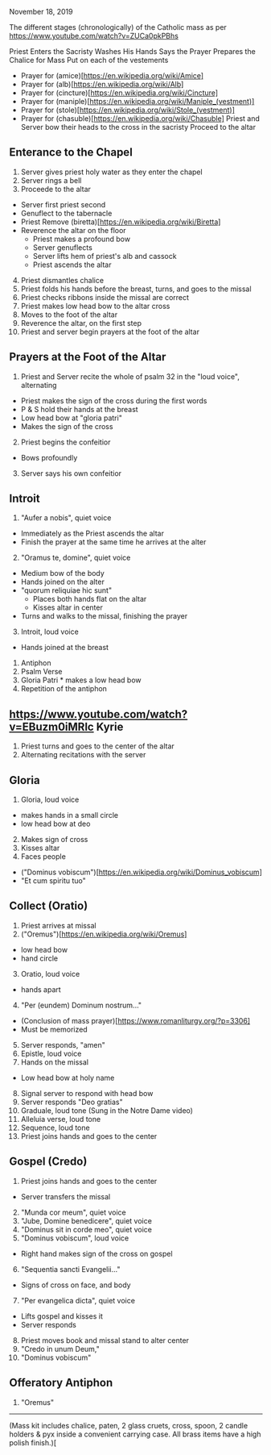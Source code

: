 November 18, 2019

The different stages (chronologically) of the Catholic mass as per https://www.youtube.com/watch?v=ZUCa0pkPBhs

Priest Enters the Sacristy
Washes His Hands
Says the Prayer
Prepares the Chalice for Mass
Put on each of the vestements
  * Prayer for (amice)[https://en.wikipedia.org/wiki/Amice]
  * Prayer for (alb)[https://en.wikipedia.org/wiki/Alb]
  * Prayer for (cincture)[https://en.wikipedia.org/wiki/Cincture]
  * Prayer for (maniple)[https://en.wikipedia.org/wiki/Maniple_(vestment)]
  * Prayer for (stole)[https://en.wikipedia.org/wiki/Stole_(vestment)]
  * Prayer for (chasuble)[https://en.wikipedia.org/wiki/Chasuble]
Priest and Server bow their heads to the cross in the sacristy
Proceed to the altar

Enterance to the Chapel
-----------------------
1. Server gives priest holy water as they enter the chapel
2. Server rings a bell
3. Proceede to the altar
  * Server first priest second
  * Genuflect to the tabernacle
  * Priest Remove (biretta)[https://en.wikipedia.org/wiki/Biretta]
  * Reverence the altar on the floor
    * Priest makes a profound bow
    * Server genuflects
    * Server lifts hem of priest's alb and cassock
    * Priest ascends the altar
4. Priest dismantles chalice
5. Priest folds his hands before the breast, turns, and goes to the missal
6. Priest checks ribbons inside the missal are correct
7. Priest makes low head bow to the altar cross
8. Moves to the foot of the altar
9. Reverence the altar, on the first step
10. Priest and server begin prayers at the foot of the altar

Prayers at the Foot of the Altar
--------------------------------
1. Priest and Server recite the whole of psalm 32 in the "loud voice", alternating
  * Priest makes the sign of the cross during the first words
  * P & S hold their hands at the breast
  * Low head bow at "gloria patri"
  * Makes the sign of the cross
2. Priest begins the confeitior
  * Bows profoundly
3. Server says his own confeitior

Introit
-------
1. "Aufer a nobis", quiet voice
  * Immediately as the Priest ascends the altar
  * Finish the prayer at the same time he arrives at the alter
2. "Oramus te, domine", quiet voice
  * Medium bow of the body
  * Hands joined on the alter
  * "quorum reliquiae hic sunt"
    * Places both hands flat on the altar
    * Kisses altar in center
  * Turns and walks to the missal, finishing the prayer
3. Introit, loud voice
  * Hands joined at the breast
  1. Antiphon
  2. Psalm Verse
  3. Gloria Patri
    * makes a low head bow
  4. Repetition of the antiphon

https://www.youtube.com/watch?v=EBuzm0iMRlc
Kyrie
-----
1. Priest turns and goes to the center of the altar
2. Alternating recitations with the server

Gloria
------
1. Gloria, loud voice
  * makes hands in a small circle
  * low head bow at deo
2. Makes sign of cross
3. Kisses altar
4. Faces people
  * ("Dominus vobiscum")[https://en.wikipedia.org/wiki/Dominus_vobiscum]
  * "Et cum spiritu tuo"


Collect (Oratio)
-------
1. Priest arrives at missal
2. ("Oremus")[https://en.wikipedia.org/wiki/Oremus]
  * low head bow
  * hand circle
3. Oratio, loud voice
  * hands apart
4. "Per \(eundem\) Dominum nostrum..."
  * (Conclusion of mass prayer)[https://www.romanliturgy.org/?p=3306]
  * Must be memorized
5. Server responds, "amen"
6. Epistle, loud voice
7. Hands on the missal
  * Low head bow at holy name
8. Signal server to respond with head bow
9. Server responds "Deo gratias"
10. Graduale, loud tone \(Sung in the Notre Dame video\)
11. Alleluia verse, loud tone
12. Sequence, loud tone
13. Priest joins hands and goes to the center

Gospel (Credo)
------
1. Priest joins hands and goes to the center
  * Server transfers the missal
2. "Munda cor meum", quiet voice
3. "Jube, Domine benedicere", quiet voice
4. "Dominus sit in corde meo", quiet voice
5. "Dominus vobiscum", loud voice
  * Right hand makes sign of the cross on gospel
6. "Sequentia sancti Evangelii..."
  * Signs of cross on face, and body
7. "Per evangelica dicta", quiet voice
  * Lifts gospel and kisses it
  * Server responds
8. Priest moves book and missal stand to alter center
9. "Credo in unum Deum,"
10. "Dominus vobiscum"

Offeratory Antiphon
-------------------
1. "Oremus"

------

(Mass kit includes chalice, paten, 2 glass cruets, cross, spoon, 2 candle holders & pyx inside a convenient carrying case. All brass items have a high polish finish.)[

